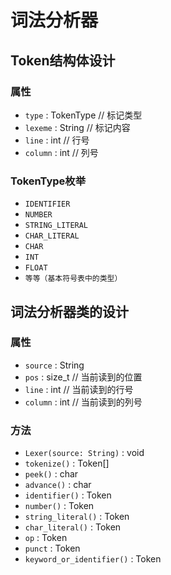 # 词法分析器
## Token结构体设计
### 属性
- `type` : TokenType // 标记类型
- `lexeme` : String // 标记内容
- `line` : int // 行号
- `column` : int // 列号
### TokenType枚举
- `IDENTIFIER`
- `NUMBER`
- `STRING_LITERAL`
- `CHAR_LITERAL`
- `CHAR`
- `INT`
- `FLOAT`
- `等等（基本符号表中的类型）`
## 词法分析器类的设计
### 属性
- `source` : String
- `pos` : size_t // 当前读到的位置
- `line` : int // 当前读到的行号
- `column` : int // 当前读到的列号
### 方法
- `Lexer(source: String)` : void
- `tokenize()` : Token[]
- `peek()` : char
- `advance()` : char
- `identifier()` : Token
- `number()` : Token
- `string_literal()` : Token
- `char_literal()` : Token
- `op` : Token
- `punct` : Token
- `keyword_or_identifier()` : Token
